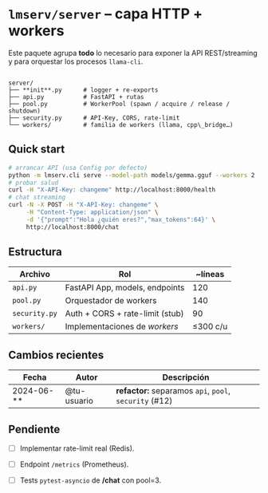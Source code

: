 # `lmserv/server` – capa HTTP + workers

Este paquete agrupa **todo** lo necesario para exponer la API
REST/streaming y para orquestar los procesos `llama-cli`.

```

server/
├── **init**.py      # logger + re-exports
├── api.py           # FastAPI + rutas
├── pool.py          # WorkerPool (spawn / acquire / release / shutdown)
├── security.py      # API-Key, CORS, rate-limit
└── workers/         # familia de workers (llama, cpp\_bridge…)

````

## Quick start

```bash
# arrancar API (usa Config por defecto)
python -m lmserv.cli serve --model-path models/gemma.gguf --workers 2
# probar salud
curl -H "X-API-Key: changeme" http://localhost:8000/health
# chat streaming
curl -N -X POST -H "X-API-Key: changeme" \
     -H "Content-Type: application/json" \
     -d '{"prompt":"Hola ¿quién eres?","max_tokens":64}' \
     http://localhost:8000/chat
````

## Estructura

| Archivo       | Rol                             | \~líneas |
| ------------- | ------------------------------- | -------- |
| `api.py`      | FastAPI App, models, endpoints  | 120      |
| `pool.py`     | Orquestador de workers          | 140      |
| `security.py` | Auth + CORS + rate-limit (stub) | 90       |
| `workers/`    | Implementaciones de *workers*   | ≤300 c/u |

## Cambios recientes

| Fecha        | Autor       | Descripción                                             |
| ------------ | ----------- | ------------------------------------------------------- |
| 2024-06-\*\* | @tu-usuario | **refactor:** separamos `api`, `pool`, `security` (#12) |

## Pendiente

* [ ] Implementar rate-limit real (Redis).
* [ ] Endpoint `/metrics` (Prometheus).
* [ ] Tests `pytest-asyncio` de **/chat** con pool=3.



